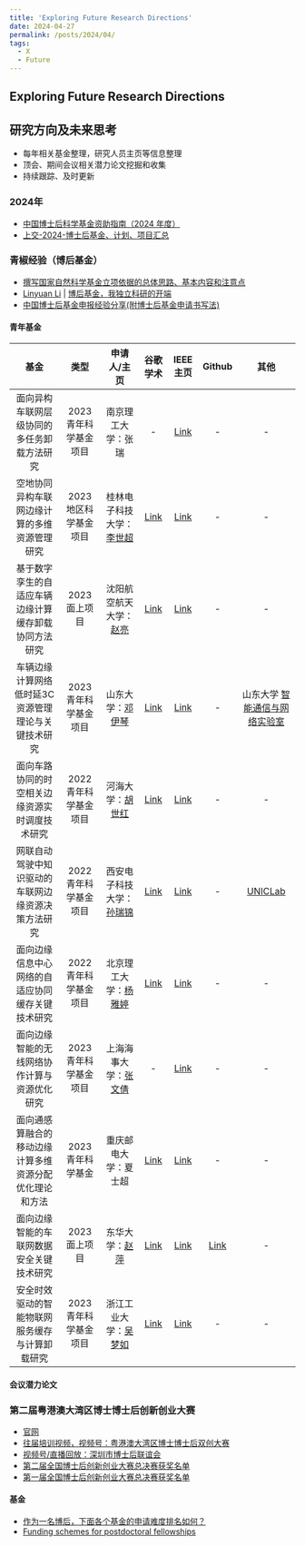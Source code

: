 ```yaml
---
title: 'Exploring Future Research Directions'
date: 2024-04-27
permalink: /posts/2024/04/
tags:
  - X
  - Future
---
```


## Exploring Future Research Directions

## 研究方向及未来思考
- 每年相关基金整理，研究人员主页等信息整理
- 顶会、期间会议相关潜力论文挖掘和收集
- 持续跟踪、及时更新

### 2024年
- [中国博士后科学基金资助指南（2024 年度）](https://www.chinapostdoctor.org.cn/prod-api/profile/info/fujian/20240119/a42ea563-30c8-4322-bb78-e63d0934a2a3.pdf)
- [上交-2024-博士后基金、计划、项目汇总](https://me.sjtu.edu.cn/bsh/13652.html)

### 青椒经验（博后基金）
- [撰写国家自然科学基金立项依据的总体思路、基本内容和注意点](https://blog.sciencenet.cn/blog-77930-1089758.html)
- [Linyuan Li](http://www.rs-lilinyuan.com/) | [博后基金，我独立科研的开端](https://www.cnblogs.com/ludwig1860/p/13902564.html)
- [中国博士后基金申报经验分享(附博士后基金申请书写法)](https://www.qsyhq.com/gzrzx/1336.html)

#### 青年基金


| 基金 | 类型 | 申请人/主页 | 谷歌学术 | IEEE主页 | Github | 其他 |
|:---:|:---:| :---: |:---: | :---: | :---: | :---: |
| 面向异构车联网层级协同的多任务卸载方法研究 | 2023青年科学基金项目 | 南京理工大学：张瑞 | - | [Link](https://ieeexplore.ieee.org/author/37089551813) | - | - |
| 空地协同异构车联网边缘计算的多维资源管理研究 | 2023地区科学基金项目 | 桂林电子科技大学：[李世超](https://www.guet.edu.cn/people2/1120219.html) | [Link](https://scholar.google.com/citations?hl=en&user=ZKDYH14AAAAJ&view_op=list_works&sortby=pubdate) | [Link](https://ieeexplore.ieee.org/author/37085767714) | - | - |
| 基于数字孪生的自适应车辆边缘计算缓存卸载协同方法研究 | 2023面上项目 | 沈阳航空航天大学：[赵亮](https://yjs.sau.edu.cn/info/1009/1284.htm) | [Link](https://scholar.google.com/citations?hl=en&user=Mhud0GUAAAAJ&view_op=list_works&sortby=pubdate) | [Link](https://ieeexplore.ieee.org/author/38275661000) | - | - |
| 车辆边缘计算网络低时延3C资源管理理论与关键技术研究 | 2023青年科学基金项目  | 山东大学：[邓伊琴](http://www.icon.sdu.edu.cn/info/1055/1733.htm)	| [Link](https://scholar.google.com/citations?hl=en&user=EdRi_MEAAAAJ&view_op=list_works&sortby=pubdate) | [Link](https://ieeexplore.ieee.org/author/37086615865) | - | 山东大学 [智能通信与网络实验室](http://www.icon.sdu.edu.cn/index.htm) |
| 面向车路协同的时空相关边缘资源实时调度技术研究 | 2022青年科学基金项目 | 河海大学：[胡世红](https://jszy.hhu.edu.cn/hsh1/) | [Link](https://scholar.google.com/citations?hl=en&user=-uRScSwAAAAJ&view_op=list_works&sortby=pubdate) | [Link](https://ieeexplore.ieee.org/author/37086389605) | - | - |
| 网联自动驾驶中知识驱动的车联网边缘资源决策方法研究 | 2022青年科学基金项目 | 西安电子科技大学：[孙瑞锦](https://web.xidian.edu.cn/sunruijin/index.html) | [Link](https://scholar.google.com/citations?hl=en&user=R43nWm4AAAAJ&view_op=list_works&sortby=pubdate) | [Link](https://ieeexplore.ieee.org/author/37085735482) | - | [UNICLab](https://www.unicxidian.org/tour/) |
| 面向边缘信息中心网络的自适应协同缓存关键技术研究 | 2022青年科学基金项目 |	北京理工大学：[杨雅婷](https://cst.bit.edu.cn/szdw/jsml/sssds/2e3bd42e86a1439282de0be9335960dd.htm) | [Link](https://scholar.google.com/citations?hl=en&user=8jUl7B4AAAAJ&view_op=list_works&sortby=pubdate) | [Link](https://ieeexplore.ieee.org/author/37086546161) | - | - |
| 面向边缘智能的无线网络协作计算与资源优化研究 | 2023青年科学基金项目 | 上海海事大学：[张文倩](https://cie.shmtu.edu.cn/2022/1130/c6364a195721/page.psp) | - | [Link](https://ieeexplore.ieee.org/author/37086469914) | - | - |
| 面向通感算融合的移动边缘计算多维资源分配优化理论和方法 | 2023青年科学基金 | 重庆邮电大学：夏士超 | [Link](https://scholar.google.com/citations?hl=en&user=3-4tyMkAAAAJ&view_op=list_works&sortby=pubdate) | [Link](https://ieeexplore.ieee.org/author/37086049842) | - | - |
| 面向边缘智能的车联网数据安全关键技术研究 | 2023面上项目 | 东华大学：[赵萍](https://pingzhao-office.github.io/) | [Link](https://scholar.google.com/citations?hl=en&user=eSgLkZIAAAAJ&view_op=list_works&sortby=pubdate) | [Link](https://ieeexplore.ieee.org/author/37089920557) | [Link](https://github.com/PingZhao-office?tab=repositories) | - |
| 安全时效驱动的智能物联网服务缓存与计算卸载研究 | 2023青年科学基金项目 | 浙江工业大学：[吴梦如](https://homepage.zjut.edu.cn/wmr/) | [Link](https://scholar.google.com/citations?hl=en&user=ajKgo58AAAAJ&view_op=list_works&sortby=pubdate) | [Link](https://ieeexplore.ieee.org/author/37086361119) | - | - |


#### 会议潜力论文

### 第二届粤港澳大湾区博士博士后创新创业大赛
- [官网](https://www.postdocinno.com/)
- [往届培训视频，视频号：粤港澳大湾区博士博士后双创大赛]()
- [视频号/直播回放：深圳市博士后联谊会]()
- [第二届全国博士后创新创业大赛总决赛获奖名单](https://www.mohrss.gov.cn/SYrlzyhshbzb/dongtaixinwen/buneiyaowen/rsxw/202312/W020231201660461703765.pdf)
- [第一届全国博士后创新创业大赛总决赛获奖名单](https://www.mohrss.gov.cn/wap/xw/rsxw/202112/t20211221_430919.html)


#### 基金

- [作为一名博后，下面各个基金的申请难度排名如何？](https://www.zhihu.com/question/516505722)
- [Funding schemes for postdoctoral fellowships](https://asntech.github.io/postdoc-funding-schemes/)